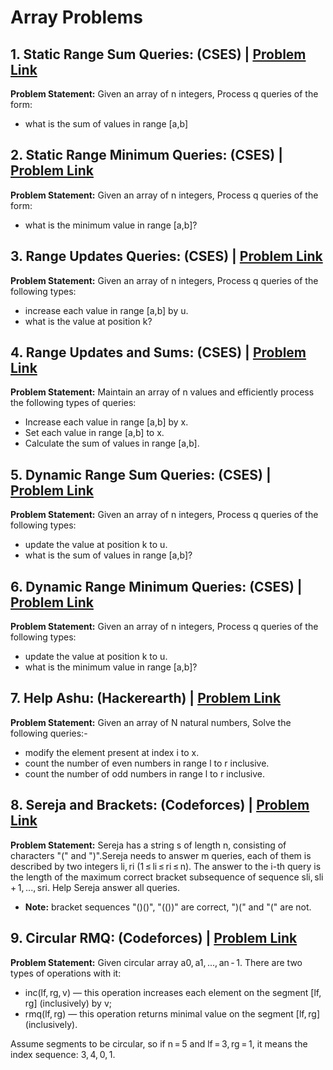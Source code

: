 # Array Problems

## 1. Static Range Sum Queries: (CSES) | [Problem Link](https://cses.fi/problemset/task/1646)  
**Problem Statement:** Given an array of n integers, Process q queries of the form: 
 - what is the sum of values in range [a,b]

## 2. Static Range Minimum Queries: (CSES) | [Problem Link](https://cses.fi/problemset/task/1647) 
**Problem Statement:** Given an array of n integers, Process q queries of the form: 
 - what is the minimum value in range [a,b]?

## 3. Range Updates Queries: (CSES) | [Problem Link](https://cses.fi/problemset/task/1651) 
**Problem Statement:** Given an array of n integers, Process q queries of the following types:
 - increase each value in range [a,b] by u.
 - what is the value at position k?

## 4. Range Updates and Sums: (CSES) | [Problem Link](https://cses.fi/problemset/task/1735) 
**Problem Statement:** Maintain an array of n values and efficiently process the following types of queries:
 - Increase each value in range [a,b] by x.
 - Set each value in range [a,b] to x.
 - Calculate the sum of values in range [a,b].

## 5. Dynamic Range Sum Queries: (CSES) | [Problem Link](https://cses.fi/problemset/task/1648) 
**Problem Statement:** Given an array of n integers, Process q queries of the following types:
 - update the value at position k to u.
 - what is the sum of values in range [a,b]?

## 6. Dynamic Range Minimum Queries: (CSES) | [Problem Link](https://cses.fi/problemset/task/1649) 
**Problem Statement:** Given an array of n integers, Process q queries of the following types:
 - update the value at position k to u.
 - what is the minimum value in range [a,b]?

## 7. Help Ashu: (Hackerearth) | [Problem Link](https://www.hackerearth.com/practice/data-structures/advanced-data-structures/fenwick-binary-indexed-trees/practice-problems/algorithm/help-ashu-1/) 
**Problem Statement:** Given an array of N natural numbers, Solve the following queries:-
 - modify the element present at index i to x.
 - count the number of even numbers in range l to r inclusive.
 - count the number of odd numbers in range l to r inclusive.

## 8. Sereja and Brackets: (Codeforces) | [Problem Link](https://codeforces.com/contest/380/problem/C) 
**Problem Statement:** Sereja has a string s of length n, consisting of characters "(" and ")".Sereja needs to answer m queries, each of them is described by two integers li, ri (1 ≤ li ≤ ri ≤ n). The answer to the i-th query is the length of the maximum correct bracket subsequence of sequence sli, sli + 1, ..., sri. Help Sereja answer all queries.
 - **Note:**  bracket sequences "()()", "(())" are correct, ")(" and "(" are not.

## 9. Circular RMQ: (Codeforces) | [Problem Link](https://codeforces.com/contest/52/problem/C) 
**Problem Statement:** Given circular array a0, a1, ..., an - 1. There are two types of operations with it:
 - inc(lf, rg, v) — this operation increases each element on the segment [lf, rg] (inclusively) by v;
 - rmq(lf, rg) — this operation returns minimal value on the segment [lf, rg] (inclusively).

Assume segments to be circular, so if n = 5 and lf = 3, rg = 1, it means the index sequence: 3, 4, 0, 1.
